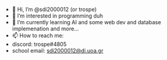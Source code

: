 - 👋 Hi, I’m @sdi2000012 (or trospe)
- 👀 I’m interested in programming duh
- 🌱 I’m currently learning AI and some web dev and database implemenation and more...
- 📫 How to reach me: 
- discord: trospe#4805
- school email: sdi2000012@di.uoa.gr

<!---
sdi2000012/sdi2000012 is a ✨ special ✨ repository because its `README.md` (this file) appears on your GitHub profile.
You can click the Preview link to take a look at your changes.
--->
